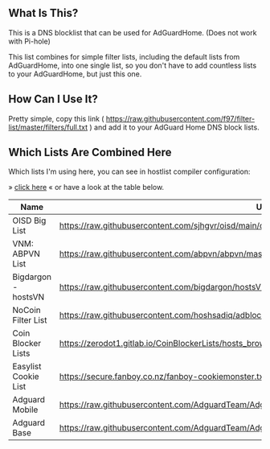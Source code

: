 ## What Is This?

This is a DNS blocklist that can be used for AdGuardHome. (Does not work with Pi-hole)

This list combines for simple filter lists, including the default lists from
AdGuardHome, into one single list, so you don't have to add countless lists to your
AdGuardHome, but just this one.

## How Can I Use It?

Pretty simple, copy this link
( <https://raw.githubusercontent.com/f97/filter-list/master/filters/full.txt> ) and
add it to your AdGuard Home DNS block lists.

## Which Lists Are Combined Here

Which lists I'm using here, you can see in hostlist compiler configuration:

» [click here](hostlist-compiler-config.json) « or have a look at the table below.

| Name                 | URL                                                                                |
| -------------------- | ---------------------------------------------------------------------------------- |
| OISD Big List        | <https://raw.githubusercontent.com/sjhgvr/oisd/main/oisd_big.txt>                  |
| VNM: ABPVN List      | <https://raw.githubusercontent.com/abpvn/abpvn/master/filter/abpvn.txt>            |
| Bigdargon - hostsVN  | <https://raw.githubusercontent.com/bigdargon/hostsVN/master/hosts>                 |
| NoCoin Filter List   | <https://raw.githubusercontent.com/hoshsadiq/adblock-nocoin-list/master/hosts.txt> |
| Coin Blocker Lists   | <https://zerodot1.gitlab.io/CoinBlockerLists/hosts_browser>                        |
| Easylist Cookie List | <https://secure.fanboy.co.nz/fanboy-cookiemonster.txt>                             |
| Adguard Mobile | <https://raw.githubusercontent.com/AdguardTeam/AdguardFilters/master/MobileFilter/sections/adservers.txt>                             |
| Adguard Base | <https://raw.githubusercontent.com/AdguardTeam/AdguardFilters/master/BaseFilter/sections/adservers.txt>                             |
